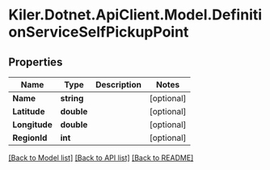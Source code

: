 # Kiler.Dotnet.ApiClient.Model.DefinitionServiceSelfPickupPoint

## Properties

Name | Type | Description | Notes
------------ | ------------- | ------------- | -------------
**Name** | **string** |  | [optional] 
**Latitude** | **double** |  | [optional] 
**Longitude** | **double** |  | [optional] 
**RegionId** | **int** |  | [optional] 

[[Back to Model list]](../README.md#documentation-for-models) [[Back to API list]](../README.md#documentation-for-api-endpoints) [[Back to README]](../README.md)

